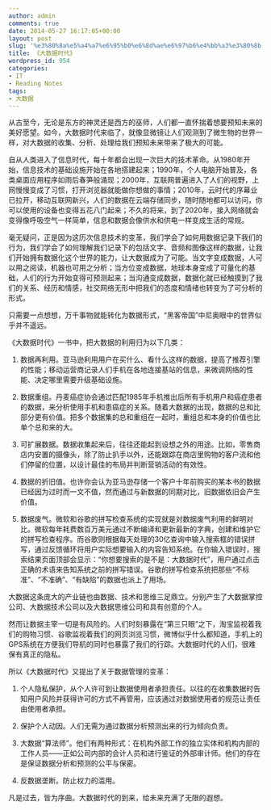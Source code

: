 ```yaml
---
author: admin
comments: true
date: 2014-05-27 16:17:05+00:00
layout: post
slug: '%e3%80%8a%e5%a4%a7%e6%95%b0%e6%8d%ae%e6%97%b6%e4%bb%a3%e3%80%8b'
title: 《大数据时代》
wordpress_id: 954
categories:
- IT
- Reading Notes
tags:
- 大数据
---
```


从古至今，无论是东方的神灵还是西方的巫师，人们都一直怀揣着想要预知未来的美好愿望。如今，大数据时代来临了，就像显微镜让人们观测到了微生物的世界一样，对大数据的收集、分析、处理给我们预知未来带来了极大的可能。





自从人类进入了信息时代，每十年都会出现一次巨大的技术革命。从1980年开始，信息技术的基础设施开始在各地搭建起来；1990年，个人电脑开始普及，各类桌面应用程序如雨后春笋般涌现；2000年，互联网普遍进入了人们的视野，上网慢慢变成了习惯，打开浏览器就能做你想做的事情；2010年，云时代的序幕业已拉开，移动互联网新兴，人们的数据在云端存储同步，随时随地都可以访问，你可以使用的设备也变得五花八门起来；不久的将来，到了2020年，接入网络就会变得像呼吸空气一样简单，信息和数据会像供水和供电一样变成生活的常规。





毫无疑问，正是因为这历次信息技术的变革，我们学会了如何用数据记录下我们的行为，我们学会了如何理解我们记录下的包括文字、音频和图像这样的数据，让我们开始拥有数据化这个世界的能力，让大数据成为了可能。当文字变成数据，人可以用之阅读，机器也可用之分析；当方位变成数据，地球本身变成了可量化的基础，人们的行为开始变得可预测起来；当沟通变成数据，数据化就已经触摸到了我们的关系、经历和情感，社交网络无形中把我们的态度和情绪也转变为了可分析的形式。





只需要一点想想，万千事物就能转化为数据形式，“黑客帝国”中尼奥眼中的世界似乎并不遥远。





《大数据时代》一书中，把大数据的利用归为以下几类：







  1. 数据再利用。亚马逊利用用户在买什么、看什么这样的数据，提高了推荐引擎的性能；移动运营商记录人们手机在各地连接基站的信息，来微调网络的性能、决定哪里需要升级基础设施。


  2. 数据重组。丹麦癌症协会通过匹配1985年手机推出后所有手机用户和癌症患者的数据，来分析使用手机和患癌症的关系。随着大数据的出现，数据的总和比部分更有价值。把多个数据集的总和重组在一起时，重组总和本身的价值也比单个总和来的大。


  3. 可扩展数据。数据收集起来后，往往还能起到设想之外的用途。比如，零售商店内安置的摄像头，除了防止扒手以外，还能跟踪在商店里购物的客户流和他们停留的位置，以设计最佳的布局并判断营销活动的有效性。


  4. 数据的折旧值。也许你会认为亚马逊存储一个客户十年前购买的某本书的数据已经因为过时而一文不值，然而通过与新数据的同期对比，旧数据依旧会产生价值。


  5. 数据废气。微软和谷歌的拼写检查系统的实现就是对数据废气利用的鲜明对比。微软每年耗费数百万美元通过不断编译和更新最新的字典，创建和维护它的拼写检查程序。而谷歌则根据每天处理的30亿查询中输入搜索框的错误拼写，通过反馈循环将用户实际想要输入的内容告知系统。在你输入错误时，搜索结果页面顶部会显示：“你想要搜索的是不是：大数据时代”，用户通过点击正确的术语来告知系统之前的拼写错误。谷歌的拼写检查系统把那些“不标准”、“不准确”、“有缺陷”的数据也派上了用场。





大数据这条庞大的产业链也由数据、技术和思维三足鼎立。分别产生了大数据掌控公司、大数据技术公司以及大数据思维公司和具有创意的个人。





然而让数据主宰一切是有风险的。人们时刻暴露在“第三只眼”之下，淘宝监视着我们的购物习惯、谷歌监视着我们的网页浏览习惯，微博似乎什么都知道，手机上的GPS系统在方便我们导航的同时也暴露了我们的行踪。大数据时代的人们，很难保有真正的隐私。





所以《大数据时代》又提出了关于数据管理的变革：







  1. 个人隐私保护，从个人许可到让数据使用者承担责任。以往的在收集数据时告知用户风险并获得许可的方式不再管用，应该通过对数据使用者的规范让责任由使用者承担。


  2. 保护个人动因。人们无需为通过数据分析预测出来的行为倾向负责。


  3. 大数据“算法师”。他们有两种形式：在机构外部工作的独立实体和机构内部的工作人员——正如公司内部的会计人员和进行鉴证的外部审计师。他们的存在是保证数据分析和预测的公平与保密。


  4. 反数据垄断。防止权力的滥用。





凡是过去，皆为序曲。大数据时代的到来，给未来充满了无限的遐想。



